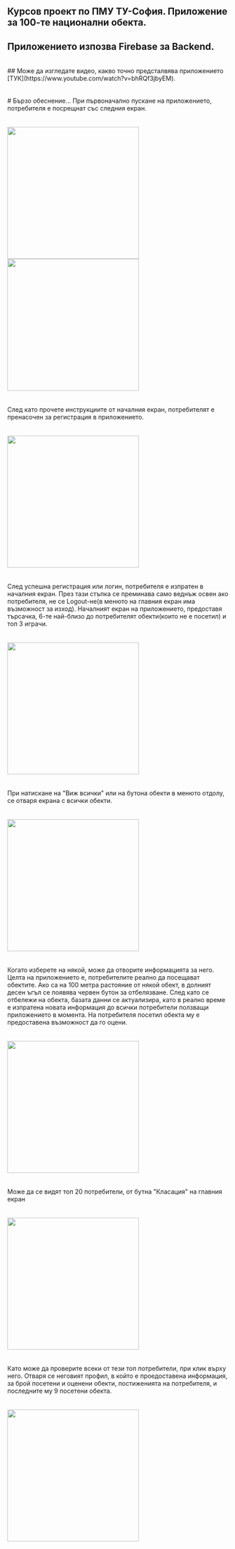 ## Курсов проект по ПМУ ТУ-София. Приложение за 100-те национални обекта.
## Приложението изпозва Firebase за Backend.
<br/>
## Може да изгледате видео, какво точно предсталвява приложението [ТУК](https://www.youtube.com/watch?v=bhRQf3jbyEM).
<br/><br/><br/>
# Бързо обеснение...
При първоначално пускане на приложението, потребителя е посрещнат със следния екран.<br/><br/><br/>
<img src="https://github.com/AEZakmee/conquer_bulgaria_app/blob/master/screenshots/Screenshot%20(1).png" width=300 align=center>
<br/>
<img src="https://github.com/AEZakmee/conquer_bulgaria_app/blob/master/screenshots/Screenshot%20(2).png" width=300 align=center>
<br/><br/><br/>
След като прочете инструкциите от началния екран, потребителят е пренасочен за регистрация в приложението.
<br/><br/><br/>
<img src="https://github.com/AEZakmee/conquer_bulgaria_app/blob/master/screenshots/Screenshot%20(3).png" width=300 align=center>
<br/><br/><br/>
След успешна регистрация или логин, потребителя е изпратен в началния екран. През тази стъпка се преминава само веднъж освен ако потребителя, не се Logout-не(в менюто на главния екран има възможност за изход). Началният екран на приложението, предоставя търсачка, 6-те най-близо до потребителят обекти(които не е посетил) и топ 3 играчи.
<br/><br/><br/>
<img src="https://github.com/AEZakmee/conquer_bulgaria_app/blob/master/screenshots/Screenshot%20(5).png" width=300 align=center>
<br/><br/><br/>
При натискане на "Виж всички" или на бутона обекти в менюто отдолу, се отваря екрана с всички обекти.
<br/><br/><br/>
<img src="https://github.com/AEZakmee/conquer_bulgaria_app/blob/master/screenshots/Screenshot%20(9).png" width=300 align=center>
<br/><br/><br/>
Когато изберете на някой, може да отворите информацията за него.
<br/>
Целта на приложението е, потребителите реално да посещават обектите.
Ако са на 100 метра растояние от някой обект, в долният десен ъгъл се появява червен бутон за отбелязване. След като се отбележи на обекта, базата данни се актуализира, като в реално време е изпратена новата информация до всички потребители ползващи приложението в момента. На потребителя посетил обекта му е предоставена възможност да го оцени.
<br/><br/><br/>
<img src="https://github.com/AEZakmee/conquer_bulgaria_app/blob/master/screenshots/Screenshot%20(8).png" width=300 align=center>
<br/><br/><br/>
Може да се видят топ 20 потребители, от бутна "Класация" на главния екран
<br/><br/><br/>
<img src="https://github.com/AEZakmee/conquer_bulgaria_app/blob/master/screenshots/Screenshot%20(6).png" width=300 align=center>
<br/><br/><br/>
Като може да проверите всеки от тези топ потребители, при клик върху него. Отваря се неговият профил, в който е проедоставена информация, за брой посетени и оценени обекти, постиженията на потребителя, и последните му 9 посетени обекта.
<br/><br/><br/>
<img src="https://github.com/AEZakmee/conquer_bulgaria_app/blob/master/screenshots/Screenshot%20(7).png" width=300 align=center>
